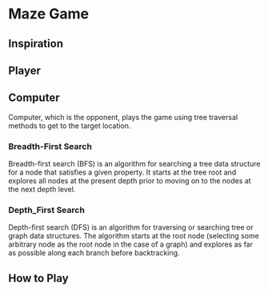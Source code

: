 # Maze Game
## Inspiration


## Player


## Computer
Computer, which is the opponent, plays the game using tree traversal methods to get to the target location.

###  Breadth-First Search
Breadth-first search (BFS) is an algorithm for searching a tree data structure for a node that satisfies a given property. It starts at the tree root and explores all nodes at the present depth prior to moving on to the nodes at the next depth level.

###  Depth_First Search
Depth-first search (DFS) is an algorithm for traversing or searching tree or graph data structures. The algorithm starts at the root node (selecting some arbitrary node as the root node in the case of a graph) and explores as far as possible along each branch before backtracking. 


## How to Play 
